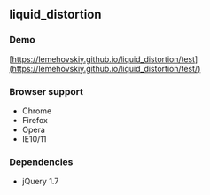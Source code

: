 liquid_distortion
-------

### Demo

[https://lemehovskiy.github.io/liquid_distortion/test](https://lemehovskiy.github.io/liquid_distortion/test/)

### Browser support

* Chrome
* Firefox
* Opera
* IE10/11


### Dependencies

* jQuery 1.7